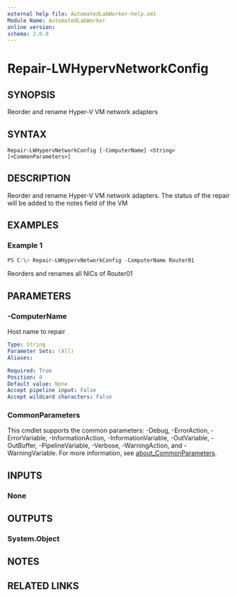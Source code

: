 ```yaml
---
external help file: AutomatedLabWorker-help.xml
Module Name: AutomatedLabWorker
online version:
schema: 2.0.0
---
```


# Repair-LWHypervNetworkConfig

## SYNOPSIS
Reorder and rename Hyper-V VM network adapters

## SYNTAX

```
Repair-LWHypervNetworkConfig [-ComputerName] <String> [<CommonParameters>]
```

## DESCRIPTION
Reorder and rename Hyper-V VM network adapters. The status of the repair will be
added to the notes field of the VM

## EXAMPLES

### Example 1
```powershell
PS C:\> Repair-LWHypervNetworkConfig -ComputerName Router01
```

Reorders and renames all NICs of Router01

## PARAMETERS

### -ComputerName
Host name to repair

```yaml
Type: String
Parameter Sets: (All)
Aliases:

Required: True
Position: 0
Default value: None
Accept pipeline input: False
Accept wildcard characters: False
```

### CommonParameters
This cmdlet supports the common parameters: -Debug, -ErrorAction, -ErrorVariable, -InformationAction, -InformationVariable, -OutVariable, -OutBuffer, -PipelineVariable, -Verbose, -WarningAction, and -WarningVariable. For more information, see [about_CommonParameters](http://go.microsoft.com/fwlink/?LinkID=113216).

## INPUTS

### None

## OUTPUTS

### System.Object
## NOTES

## RELATED LINKS
